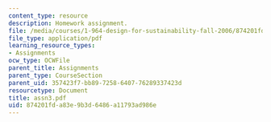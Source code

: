 ```yaml
---
content_type: resource
description: Homework assignment.
file: /media/courses/1-964-design-for-sustainability-fall-2006/874201fda83e9b3d6486a11793ad986e_assn3.pdf
file_type: application/pdf
learning_resource_types:
- Assignments
ocw_type: OCWFile
parent_title: Assignments
parent_type: CourseSection
parent_uid: 357423f7-bb89-7258-6407-76289337423d
resourcetype: Document
title: assn3.pdf
uid: 874201fd-a83e-9b3d-6486-a11793ad986e
---
```

